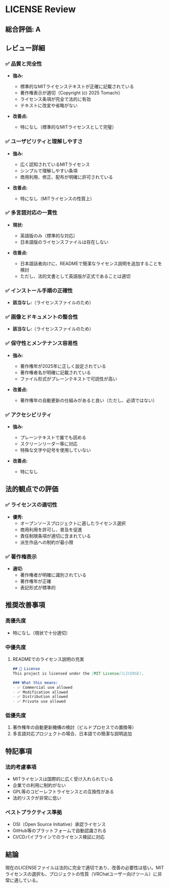 # LICENSE Review

## 総合評価: A

## レビュー詳細

### ✅ 品質と完全性
- **強み:**
  - 標準的なMITライセンステキストが正確に記載されている
  - 著作権表示が適切（Copyright (c) 2025 Tomachi）
  - ライセンス条項が完全で法的に有効
  - テキストに改変や省略がない

- **改善点:**
  - 特になし（標準的なMITライセンスとして完璧）

### ✅ ユーザビリティと理解しやすさ
- **強み:**
  - 広く認知されているMITライセンス
  - シンプルで理解しやすい条項
  - 商用利用、修正、配布が明確に許可されている

- **改善点:**
  - 特になし（MITライセンスの性質上）

### ✅ 多言語対応の一貫性
- **現状:**
  - 英語版のみ（標準的な対応）
  - 日本語版のライセンスファイルは存在しない

- **改善点:**
  - 日本語話者向けに、READMEで簡潔なライセンス説明を追加することを検討
  - ただし、法的文書として英語版が正式であることは適切

### ✅ インストール手順の正確性
- **該当なし:**（ライセンスファイルのため）

### ✅ 画像とドキュメントの整合性
- **該当なし:**（ライセンスファイルのため）

### ✅ 保守性とメンテナンス容易性
- **強み:**
  - 著作権年が2025年に正しく設定されている
  - 著作権者名が明確に記載されている
  - ファイル形式がプレーンテキストで可読性が高い

- **改善点:**
  - 著作権年の自動更新の仕組みがあると良い（ただし、必須ではない）

### ✅ アクセシビリティ
- **強み:**
  - プレーンテキストで誰でも読める
  - スクリーンリーダー等に対応
  - 特殊な文字や記号を使用していない

- **改善点:**
  - 特になし

## 法的観点での評価

### ✅ ライセンスの適切性
- **優秀:**
  - オープンソースプロジェクトに適したライセンス選択
  - 商用利用を許可し、普及を促進
  - 責任制限条項が適切に含まれている
  - 派生作品への制約が最小限

### ✅ 著作権表示
- **適切:**
  - 著作権者が明確に識別されている
  - 著作権年が正確
  - 表記形式が標準的

## 推奨改善事項

### 高優先度
- 特になし（現状で十分適切）

### 中優先度
1. READMEでのライセンス説明の充実
   ```markdown
   ## 📑 License
   This project is licensed under the [MIT License](LICENSE).
   
   ### What this means:
   - ✅ Commercial use allowed
   - ✅ Modification allowed  
   - ✅ Distribution allowed
   - ✅ Private use allowed
   ```

### 低優先度
1. 著作権年の自動更新機構の検討（ビルドプロセスでの置換等）
2. 多言語対応プロジェクトの場合、日本語での簡潔な説明追加

## 特記事項

### 法的考慮事項
- MITライセンスは国際的に広く受け入れられている
- 企業での利用に制約がない
- GPL等のコピーレフトライセンスとの互換性がある
- 法的リスクが非常に低い

### ベストプラクティス準拠
- OSI（Open Source Initiative）承認ライセンス
- GitHub等のプラットフォームで自動認識される
- CI/CDパイプラインでのライセンス検証に対応

## 結論
現在のLICENSEファイルは法的に完全で適切であり、改善の必要性は低い。MITライセンスの選択も、プロジェクトの性質（VRChatユーザー向けツール）に非常に適している。